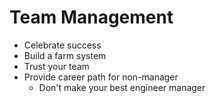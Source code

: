 # Team Management

* Celebrate success
* Build a farm system
* Trust your team
* Provide career path for non-manager
    * Don't make your best engineer manager
